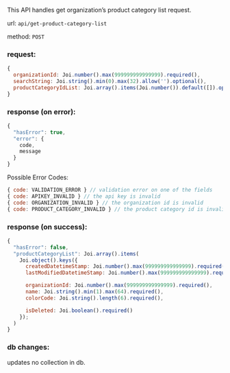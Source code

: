 This API handles get organization’s product category list request.

url: `api/get-product-category-list`

method: `POST`

### request: 
```js
{
  organizationId: Joi.number().max(999999999999999).required(),
  searchString: Joi.string().min(0).max(32).allow('').optional(),
  productCategoryIdList: Joi.array().items(Joi.number()).default([]).optional() // takes precedence over searchString
}
```

### response (on error):
```js
{
  "hasError": true,
  "error": {
    code,
    message
  }
}
```

Possible Error Codes:
```js
{ code: VALIDATION_ERROR } // validation error on one of the fields
{ code: APIKEY_INVALID } // the api key is invalid
{ code: ORGANIZATION_INVALID } // the organization id is invalid
{ code: PRODUCT_CATEGORY_INVALID } // the product category id is invalid
```

### response (on success):
```js
{
  "hasError": false,
  "productCategoryList": Joi.array().items(
    Joi.object().keys({
      createdDatetimeStamp: Joi.number().max(999999999999999).required(),
      lastModifiedDatetimeStamp: Joi.number().max(999999999999999).required(),

      organizationId: Joi.number().max(999999999999999).required(),
      name: Joi.string().min(1).max(64).required(),
      colorCode: Joi.string().length(6).required(),

      isDeleted: Joi.boolean().required()
    });
  )
}
```

### db changes:
updates no collection in db.